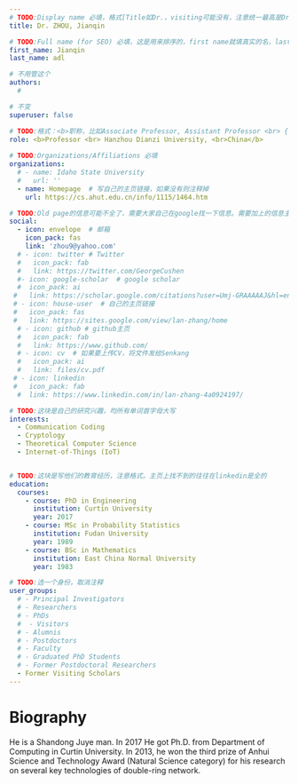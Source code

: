 ```yaml
---
# TODO:Display name 必填，格式[Title如Dr.，visiting可能没有，注意统一最高是Dr. 而不是Prof.] [全大写的Last name][, ][首字母大写的Last name]
title: Dr. ZHOU, Jianqin

# TODO:Full name (for SEO) 必填，这是用来排序的，first name就填真实的名，last_name一定按照excel填写
first_name: Jianqin   
last_name: adl

# 不用管这个
authors:
  # 

# 不变
superuser: false

# TODO:格式：<b>职称，比如Associate Professor, Assistant Professor <br> {工作单位}, {工作国家:China、USA等}</b>
role: <b>Professor <br> Hanzhou Dianzi University, <br>China</b>
 
# TODO:Organizations/Affiliations 必填
organizations:
  # - name: Idaho State University 
  #   url: ''
  - name: Homepage  # 写自己的主页链接，如果没有则注释掉
    url: https://cs.ahut.edu.cn/info/1115/1464.htm

# TODO:Old page的信息可能不全了，需要大家自己在google找一下信息。需要加上的信息主要包含email、google scholar、个人主页、linkedin
social:
  - icon: envelope  # 邮箱
    icon_pack: fas
    link: 'zhou9@yahoo.com'
  # - icon: twitter # Twitter
  #   icon_pack: fab  
  #   link: https://twitter.com/GeorgeCushen
  #- icon: google-scholar  # google scholar
  #  icon_pack: ai
 #   link: https://scholar.google.com/citations?user=Umj-GRAAAAAJ&hl=en
 # - icon: house-user  # 自己的主页链接
 #   icon_pack: fas
 #   link: https://sites.google.com/view/lan-zhang/home
  # - icon: github # github主页
  #   icon_pack: fab   
  #   link: https://www.github.com/
  # - icon: cv  # 如果要上传CV，将文件发给Senkang
  #   icon_pack: ai
  #   link: files/cv.pdf
 # - icon: linkedin 
 #   icon_pack: fab
  #  link: https://www.linkedin.com/in/lan-zhang-4a0924197/

# TODO:这块是自己的研究兴趣，均所有单词首字母大写
interests:
  - Communication Coding
  - Cryptology
  - Theoretical Computer Science
  - Internet-of-Things (IoT)


# TODO:这块是写他们的教育经历，注意格式。主页上找不到的往往在linkedin是全的
education:
  courses:
    - course: PhD in Engineering
      institution: Curtin University
      year: 2017
    - course: MSc in Probability Statistics
      institution: Fudan University
      year: 1989
    - course: BSc in Mathematics
      institution: East China Normal University
      year: 1983

# TODO:选一个身份，取消注释
user_groups:
  # - Principal Investigators
  # - Researchers
  # - PhDs
  #  - Visitors
  # - Alumnis
  # - Postdoctors
  # - Faculty
  # - Graduated PhD Students
  # - Former Postdoctoral Researchers
  - Former Visiting Scholars
---
```

<!-- TODO:写自己的Biography -->
# Biography
<!-- 这部分不要写他们的PhD招生信息，直接复制他们主页的个人简介。实在没有，在excel备注一下{个人资料缺失}再提交给我 -->
<!-- <p style="text-align:justify">  -->
He is a Shandong Juye man. In 2017 He got Ph.D. from Department of Computing in Curtin University. In 2013, he won the third prize of Anhui Science and Technology Award (Natural Science category) for his research on several key technologies of double-ring network.